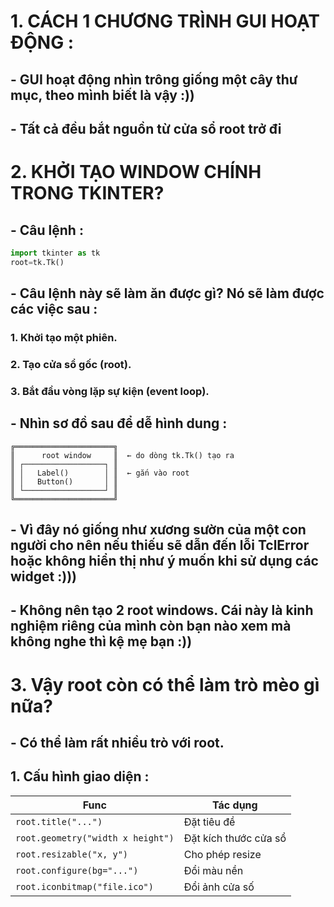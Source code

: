 # 1. CÁCH 1 CHƯƠNG TRÌNH GUI HOẠT ĐỘNG :

## - GUI hoạt động nhìn trông giống một cây thư mục, theo mình biết là vậy :))

## - Tất cả đều bắt nguồn từ cửa sổ root trở đi

# 2. KHỞI TẠO WINDOW CHÍNH TRONG TKINTER?

## - Câu lệnh :

```python
import tkinter as tk
root=tk.Tk()
```

## - Câu lệnh này sẽ làm ăn được gì? Nó sẽ làm được các việc sau :

### 1. Khởi tạo một phiên.

### 2. Tạo cửa sổ gốc (root).

### 3. Bắt đầu vòng lặp sự kiện (event loop).

## - Nhìn sơ đồ sau để dễ hình dung :

```text
╔══════════════════════╗
║      root window     ║  ← do dòng tk.Tk() tạo ra
║ ┌──────────────────┐ ║
║ │   Label()        │ ║  ← gắn vào root
║ │   Button()       │ ║
║ └──────────────────┘ ║
╚══════════════════════╝
```

## - Vì đây nó giống như xương sườn của một con người cho nên nếu thiếu sẽ dẫn đến lỗi TclError hoặc không hiển thị như ý muốn khi sử dụng các widget :)))

## - Không nên tạo 2 root windows. Cái này là kinh nghiệm riêng của mình còn bạn nào xem mà không nghe thì kệ mẹ bạn :))

# 3. Vậy root còn có thể làm trò mèo gì nữa?

## - Có thể làm rất nhiều trò với root.

## 1. Cấu hình giao diện :

|Func|Tác dụng|
|----|--------|
|`root.title("...")`|Đặt tiêu đề|
|`root.geometry("width x height")`|Đặt kích thước cửa sổ|
|`root.resizable("x, y")`|Cho phép resize|
|`root.configure(bg="...")`|Đổi màu nền|
|`root.iconbitmap("file.ico")`|Đổi ảnh cửa số|
